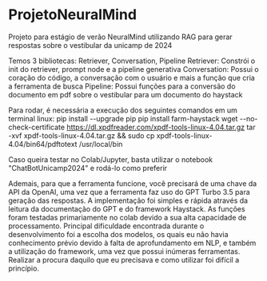 # ProjetoNeuralMind
Projeto para estágio de verão NeuralMind utilizando RAG para gerar respostas sobre o vestibular da unicamp de 2024

Temos 3 bibliotecas: Retriever, Conversation, Pipeline
Retriever: Constrói o init do retriever, prompt node e a pipeline generativa
Conversation: Possui o coração do código, a conversação com o usuário e mais a função que cria a ferramenta de busca
Pipeline: Possui funções para a conversão do documento em pdf sobre o vestibular para um documento do haystack

Para rodar, é necessária a execução dos seguintes comandos em um terminal linux:
  pip install --upgrade pip
  pip install farm-haystack
  wget --no-check-certificate https://dl.xpdfreader.com/xpdf-tools-linux-4.04.tar.gz
  tar -xvf xpdf-tools-linux-4.04.tar.gz && sudo cp xpdf-tools-linux-4.04/bin64/pdftotext /usr/local/bin

Caso queira testar no Colab/Jupyter, basta utilizar o notebook "ChatBotUnicamp2024" e rodá-lo como preferir

Ademais, para que a ferramenta funcione, você precisará de uma chave da API da OpenAI, uma vez que a ferramenta faz uso do GPT Turbo 3.5 para geração das respostas.
A implementação foi simples e rápida através da leitura da documentação do GPT e do framework Haystack. As funções foram testadas primariamente no colab devido a sua alta capacidade de processamento.
Principal dificuldade encontrada durante o desenvolvimento foi a escolha dos modelos, os quais eu não havia conhecimento prévio devido à falta de aprofundamento em NLP, e também a utilização do framework, uma vez que possui inúmeras ferramentas.
Realizar a procura daquilo que eu precisava e como utilizar foi difícil a princípio.
